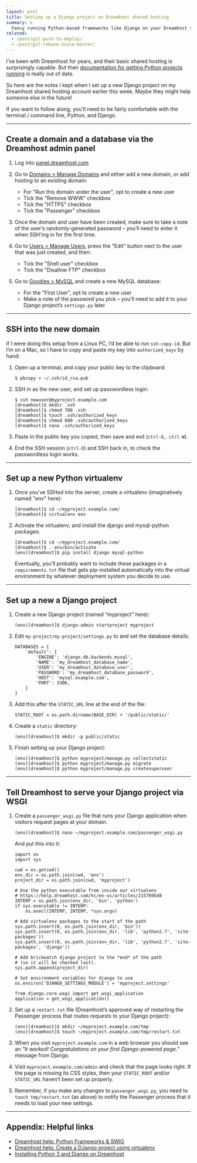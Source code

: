 ```yaml
---
layout: post
title: Setting up a Django project on Dreamhost shared hosting
summary: >
  Fancy running Python-based frameworks like Django on your Dreamhost shared hosting? The Dreamhost docs are pretty out of date, but I’ve got you sorted.
related:
  - /post/git-push-to-deploy/
  - /post/git-rebase-since-master/
---
```


I’ve been with Dreamhost for years, and their basic shared hosting is surprisingly capable. But their [documentation for getting Python projects running](https://help.dreamhost.com/hc/en-us/sections/203851738-Python-Frameworks-SWIG) is really out of date.

So here are the notes I kept when I set up a new Django project on my Dreamhost shared hosting account earlier this week. Maybe they might help someone else in the future!

If you want to follow along, you’ll need to be fairly comfortable with the terminal / command line, Python, and Django.

---

## Create a domain and a database via the Dreamhost admin panel

1. Log into [panel.dreamhost.com](https://panel.dreamhost.com)
1. Go to [Domains > Manage Domains](https://panel.dreamhost.com/index.cgi?tree=domain.manage) and either add a new domain, or add hosting to an existing domain:
    - For "Run this domain under the user", opt to create a new user
    - Tick the "Remove WWW" checkbox
    - Tick the "HTTPS" checkbox
    - Tick the "Passenger" checkbox

1. Once the domain and user have been created, make sure to take a note of the user’s randomly-generated password – you’ll need to enter it when SSH’ing in for the first time.
1. Go to [Users > Manage Users](https://panel.dreamhost.com/index.cgi?tree=users.users), press the "Edit" button next to the user that was just created, and then:
    - Tick the "Shell user" checkbox
    - Tick the "Disallow FTP" checkbox

1. Go to [Goodies > MySQL](https://panel.dreamhost.com/index.cgi?tree=goodies.mysql) and create a new MySQL database:
    - For the "First User", opt to create a new user
    - Make a note of the password you pick – you’ll need to add it to your Django project’s `settings.py` later

---

## SSH into the new domain

If I were doing this setup from a Linux PC, I’d be able to run `ssh-copy-id`. But I’m on a Mac, so I have to copy and paste my key into `authorized_keys` by hand:

1. Open up a terminal, and copy your public key to the clipboard:

       $ pbcopy < ~/.ssh/id_rsa.pub

1. SSH in as the new user, and set up passwordless login:

       $ ssh newuser@myproject.example.com
       [dreamhost]$ mkdir .ssh
       [dreamhost]$ chmod 700 .ssh
       [dreamhost]$ touch .ssh/authorized_keys
       [dreamhost]$ chmod 600 .ssh/authorized_keys
       [dreamhost]$ nano .ssh/authorized_keys

1. Paste in the public key you copied, then save and exit (`ctrl-O, ctrl-W`).
1. End the SSH session (`ctrl-D`) and SSH back in, to check the passwordless login works.

---

## Set up a new Python virtualenv

1. Once you’ve SSHed into the server, create a virtualenv (imaginatively named "env" here):

       [dreamhost]$ cd ~/myproject.example.com/
       [dreamhost]$ virtualenv env

1. Activate the virtualenv, and install the django and mysql-python packages:

       [dreamhost]$ cd ~/myproject.example.com/
       [dreamhost]$ . env/bin/activate
       (env)[dreamhost]$ pip install django mysql-python

    Eventually, you’ll probably want to include these packages in a `requirements.txt` file that gets pip-installed automatically into the virtual environment by whatever deployment system you decide to use.

---

## Set up a new a Django project

1. Create a new Django project (named “myproject” here):

       (env)[dreamhost]$ django-admin startproject myproject

1. Edit `my-project/my-project/settings.py` to and set the database details:

       DATABASES = {
           'default': {
               'ENGINE': 'django.db.backends.mysql',
               'NAME': 'my_dreamhost_database_name',
               'USER': 'my_dreamhost_database_user',
               'PASSWORD': 'my_dreamhost_database_password',
               'HOST': 'mysql.example.com',
               'PORT': 3306,
           }
       }

1. Add this after the `STATIC_URL` line at the end of the file:

       STATIC_ROOT = os.path.dirname(BASE_DIR) + '/public/static/'

1. Create a `static` directory:

       (env)[dreamhost]$ mkdir -p public/static

1. Finish setting up your Django project:

       (env)[dreamhost]$ python myproject/manage.py collectstatic
       (env)[dreamhost]$ python myproject/manage.py migrate
       (env)[dreamhost]$ python myproject/manage.py createsuperuser

---

## Tell Dreamhost to serve your Django project via WSGI

1. Create a `passenger_wsgi.py` file that runs your Django application when visitors request pages at your domain.

       (env)[dreamhost]$ nano ~/myproject.example.com/passenger_wsgi.py

    And put this into it:

       import os
       import sys

       cwd = os.getcwd()
       env_dir = os.path.join(cwd, 'env')
       project_dir = os.path.join(cwd, 'myproject')

       # Use the python executable from inside our virtualenv
       # https://help.dreamhost.com/hc/en-us/articles/215769548
       INTERP = os.path.join(env_dir, 'bin', 'python')
       if sys.executable != INTERP:
           os.execl(INTERP, INTERP, *sys.argv)

       # Add virtualenv packages to the start of the path
       sys.path.insert(0, os.path.join(env_dir, 'bin'))
       sys.path.insert(0, os.path.join(env_dir, 'lib', 'python2.7', 'site-packages'))
       sys.path.insert(0, os.path.join(env_dir, 'lib', 'python2.7', 'site-packages', 'django'))

       # Add brickwatch django project to the *end* of the path
       # (so it will be checked last).
       sys.path.append(project_dir)

       # Set environment variables for django to use
       os.environ['DJANGO_SETTINGS_MODULE'] = 'myproject.settings'

       from django.core.wsgi import get_wsgi_application
       application = get_wsgi_application()

1. Set up a `restart.txt` file (Dreamhost’s approved way of restarting the Passenger process that routes requests to your Django project):

       (env)[dreamhost]$ mkdir ~/myproject.example.com/tmp
       (env)[dreamhost]$ touch ~/myproject.example.com/tmp/restart.txt

1. When you visit `myproject.example.com` in a web browser you should see an _"It worked! Congratulations on your first Django-powered page."_ message from Django.
1. Visit `myproject.example.com/admin` and check that the page looks right. If the page is missing its CSS styles, then your `STATIC_ROOT` and/or `STATIC_URL` haven’t been set up properly.
1. Remember, if you make any changes to `passenger_wsgi.py`, you need to `touch tmp/restart.txt` (as above) to notify the Passenger process that it needs to load your new settings.

---

## Appendix: Helpful links

* [Dreamhost help: Python Frameworks & SWIG](https://help.dreamhost.com/hc/en-us/sections/203851738-Python-Frameworks-SWIG)
* [Dreamhost help: Create a DJango project using virtualenv](https://help.dreamhost.com/hc/en-us/articles/215319648-How-to-create-a-Django-project-using-virtualenv)
* [Installing Python 3 and Django on Dreamhost](http://blog.mattwoodward.com/2016/06/installing-python-3-and-django-on.html)
